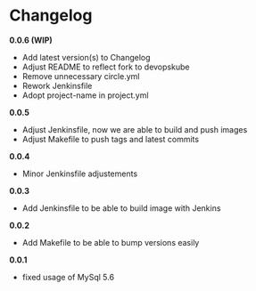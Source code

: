 # Changelog

**0.0.6 (WIP)**
- Add latest version(s) to Changelog
- Adjust README to reflect fork to devopskube
- Remove unnecessary circle.yml
- Rework Jenkinsfile
- Adopt project-name in project.yml

**0.0.5**
- Adjust Jenkinsfile, now we are able to build and push images
- Adjust Makefile to push tags and latest commits

**0.0.4**
- Minor Jenkinsfile adjustements

**0.0.3**
- Add Jenkinsfile to be able to build image with Jenkins

**0.0.2**
- Add Makefile to be able to bump versions easily

**0.0.1**
- fixed usage of MySql 5.6
